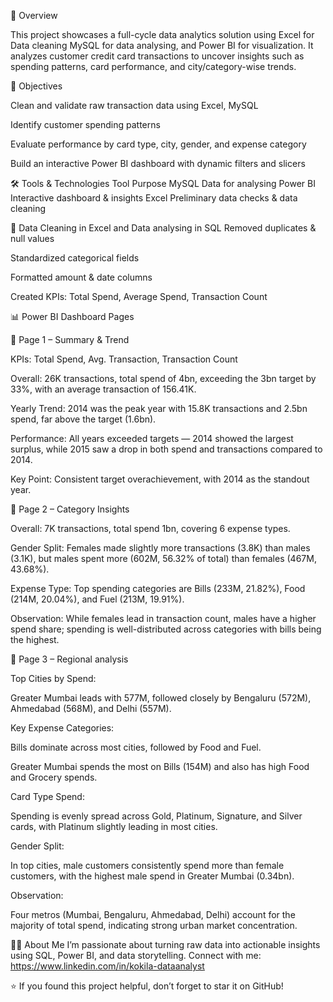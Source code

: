 📌 Overview

This project showcases a full-cycle data analytics solution using Excel for Data cleaning MySQL for data analysing, and Power BI for visualization.
It analyzes customer credit card transactions to uncover insights such as spending patterns, card performance, and city/category-wise trends.

🎯 Objectives

Clean and validate raw transaction data using Excel, MySQL

Identify customer spending patterns

Evaluate performance by card type, city, gender, and expense category

Build an interactive Power BI dashboard with dynamic filters and slicers

🛠 Tools & Technologies
Tool	Purpose
MySQL	Data for analysing
Power BI	Interactive dashboard & insights
Excel	Preliminary data checks & data cleaning

🧹 Data Cleaning in Excel and Data analysing in SQL
Removed duplicates & null values

Standardized categorical fields

Formatted amount & date columns

Created KPIs: Total Spend, Average Spend, Transaction Count

📊 Power BI Dashboard Pages

🔹 Page 1 – Summary & Trend

KPIs: Total Spend, Avg. Transaction, Transaction Count

Overall: 26K transactions, total spend of 4bn, exceeding the 3bn target by 33%, with an average transaction of 156.41K.

Yearly Trend: 2014 was the peak year with 15.8K transactions and 2.5bn spend, far above the target (1.6bn).

Performance: All years exceeded targets — 2014 showed the largest surplus, while 2015 saw a drop in both spend and transactions compared to 2014.

Key Point: Consistent target overachievement, with 2014 as the standout year.

🔹 Page 2 – Category Insights

Overall: 7K transactions, total spend 1bn, covering 6 expense types.

Gender Split: Females made slightly more transactions (3.8K) than males (3.1K), but males spent more (602M, 56.32% of total) than females (467M, 43.68%).

Expense Type: Top spending categories are Bills (233M, 21.82%), Food (214M, 20.04%), and Fuel (213M, 19.91%).

Observation: While females lead in transaction count, males have a higher spend share; spending is well-distributed across categories with bills being the highest.

🔹 Page 3 – Regional analysis

Top Cities by Spend:

Greater Mumbai leads with 577M, followed closely by Bengaluru (572M), Ahmedabad (568M), and Delhi (557M).

Key Expense Categories:

Bills dominate across most cities, followed by Food and Fuel.

Greater Mumbai spends the most on Bills (154M) and also has high Food and Grocery spends.

Card Type Spend:

Spending is evenly spread across Gold, Platinum, Signature, and Silver cards, with Platinum slightly leading in most cities.

Gender Split:

In top cities, male customers consistently spend more than female customers, with the highest male spend in Greater Mumbai (0.34bn).

Observation:

Four metros (Mumbai, Bengaluru, Ahmedabad, Delhi) account for the majority of total spend, indicating strong urban market concentration.


🙋‍♂️ About Me
I’m passionate about turning raw data into actionable insights using SQL, Power BI, and data storytelling.
Connect with me: https://www.linkedin.com/in/kokila-dataanalyst

⭐ If you found this project helpful, don’t forget to star it on GitHub!
